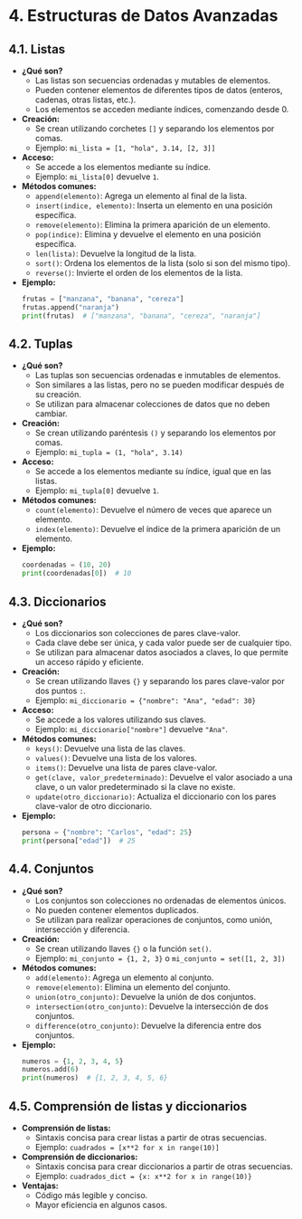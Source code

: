 # 4. Estructuras de Datos Avanzadas

## 4.1. Listas

* **¿Qué son?**
    * Las listas son secuencias ordenadas y mutables de elementos.
    * Pueden contener elementos de diferentes tipos de datos (enteros, cadenas, otras listas, etc.).
    * Los elementos se acceden mediante índices, comenzando desde 0.
* **Creación:**
    * Se crean utilizando corchetes `[]` y separando los elementos por comas.
    * Ejemplo: `mi_lista = [1, "hola", 3.14, [2, 3]]`
* **Acceso:**
    * Se accede a los elementos mediante su índice.
    * Ejemplo: `mi_lista[0]` devuelve `1`.
* **Métodos comunes:**
    * `append(elemento)`: Agrega un elemento al final de la lista.
    * `insert(indice, elemento)`: Inserta un elemento en una posición específica.
    * `remove(elemento)`: Elimina la primera aparición de un elemento.
    * `pop(indice)`: Elimina y devuelve el elemento en una posición específica.
    * `len(lista)`: Devuelve la longitud de la lista.
    * `sort()`: Ordena los elementos de la lista (solo si son del mismo tipo).
    * `reverse()`: Invierte el orden de los elementos de la lista.
* **Ejemplo:**
    ```python
    frutas = ["manzana", "banana", "cereza"]
    frutas.append("naranja")
    print(frutas)  # ["manzana", "banana", "cereza", "naranja"]
    ```

## 4.2. Tuplas

* **¿Qué son?**
    * Las tuplas son secuencias ordenadas e inmutables de elementos.
    * Son similares a las listas, pero no se pueden modificar después de su creación.
    * Se utilizan para almacenar colecciones de datos que no deben cambiar.
* **Creación:**
    * Se crean utilizando paréntesis `()` y separando los elementos por comas.
    * Ejemplo: `mi_tupla = (1, "hola", 3.14)`
* **Acceso:**
    * Se accede a los elementos mediante su índice, igual que en las listas.
    * Ejemplo: `mi_tupla[0]` devuelve `1`.
* **Métodos comunes:**
    * `count(elemento)`: Devuelve el número de veces que aparece un elemento.
    * `index(elemento)`: Devuelve el índice de la primera aparición de un elemento.
* **Ejemplo:**
    ```python
    coordenadas = (10, 20)
    print(coordenadas[0])  # 10
    ```

## 4.3. Diccionarios

* **¿Qué son?**
    * Los diccionarios son colecciones de pares clave-valor.
    * Cada clave debe ser única, y cada valor puede ser de cualquier tipo.
    * Se utilizan para almacenar datos asociados a claves, lo que permite un acceso rápido y eficiente.
* **Creación:**
    * Se crean utilizando llaves `{}` y separando los pares clave-valor por dos puntos `:`.
    * Ejemplo: `mi_diccionario = {"nombre": "Ana", "edad": 30}`
* **Acceso:**
    * Se accede a los valores utilizando sus claves.
    * Ejemplo: `mi_diccionario["nombre"]` devuelve `"Ana"`.
* **Métodos comunes:**
    * `keys()`: Devuelve una lista de las claves.
    * `values()`: Devuelve una lista de los valores.
    * `items()`: Devuelve una lista de pares clave-valor.
    * `get(clave, valor_predeterminado)`: Devuelve el valor asociado a una clave, o un valor predeterminado si la clave no existe.
    * `update(otro_diccionario)`: Actualiza el diccionario con los pares clave-valor de otro diccionario.
* **Ejemplo:**
    ```python
    persona = {"nombre": "Carlos", "edad": 25}
    print(persona["edad"])  # 25
    ```

## 4.4. Conjuntos

* **¿Qué son?**
    * Los conjuntos son colecciones no ordenadas de elementos únicos.
    * No pueden contener elementos duplicados.
    * Se utilizan para realizar operaciones de conjuntos, como unión, intersección y diferencia.
* **Creación:**
    * Se crean utilizando llaves `{}` o la función `set()`.
    * Ejemplo: `mi_conjunto = {1, 2, 3}` o `mi_conjunto = set([1, 2, 3])`
* **Métodos comunes:**
    * `add(elemento)`: Agrega un elemento al conjunto.
    * `remove(elemento)`: Elimina un elemento del conjunto.
    * `union(otro_conjunto)`: Devuelve la unión de dos conjuntos.
    * `intersection(otro_conjunto)`: Devuelve la intersección de dos conjuntos.
    * `difference(otro_conjunto)`: Devuelve la diferencia entre dos conjuntos.
* **Ejemplo:**
    ```python
    numeros = {1, 2, 3, 4, 5}
    numeros.add(6)
    print(numeros)  # {1, 2, 3, 4, 5, 6}
    ```

## 4.5. Comprensión de listas y diccionarios

* **Comprensión de listas:**
    * Sintaxis concisa para crear listas a partir de otras secuencias.
    * Ejemplo: `cuadrados = [x**2 for x in range(10)]`
* **Comprensión de diccionarios:**
    * Sintaxis concisa para crear diccionarios a partir de otras secuencias.
    * Ejemplo: `cuadrados_dict = {x: x**2 for x in range(10)}`
* **Ventajas:**
    * Código más legible y conciso.
    * Mayor eficiencia en algunos casos.
